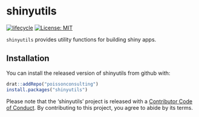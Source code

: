 
<!-- README.md is generated from README.Rmd. Please edit that file -->

# shinyutils

[![lifecycle](https://img.shields.io/badge/lifecycle-experimental-orange.svg)](https://www.tidyverse.org/lifecycle/#experimental)
[![License:
MIT](https://img.shields.io/badge/License-MIT-green.svg)](https://opensource.org/licenses/MIT)

`shinyutils` provides utility functions for building shiny apps.

## Installation

You can install the released version of shinyutils from github with:

``` r
drat::addRepo("poissonconsulting")
install.packages("shinyutils")
```

Please note that the ‘shinyutils’ project is released with a
[Contributor Code of Conduct](CODE_OF_CONDUCT.md). By contributing to
this project, you agree to abide by its terms.
